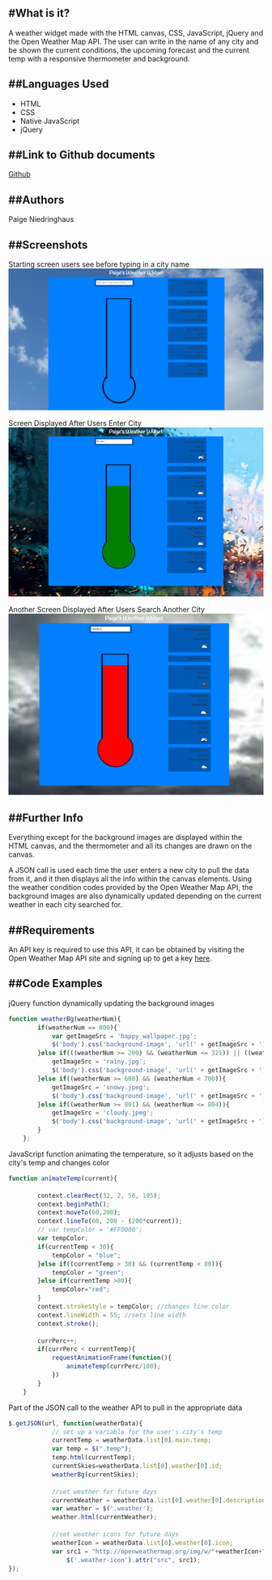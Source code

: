 #What is it?
----
A weather widget made with the HTML canvas, CSS, JavaScript, jQuery and the Open Weather Map API. The user can write in the name of any city and be shown the current conditions, the upcoming forecast and the current temp with a responsive thermometer and background.

##Languages Used
---
  * HTML
  * CSS 
  * Native JavaScript
  * jQuery

##Link to Github documents 
---
[Github]()

##Authors
---
Paige Niedringhaus

##Screenshots
---
Starting screen users see before typing in a city name
![alt text](https://github.com/paigen11/weather-widget/blob/master/screenshots/home-screen.png 'home-screen.png')

Screen Displayed After Users Enter City
![alt text](https://github.com/paigen11/weather-widget/blob/master/screenshots/updated-screen.png 'updated-screen.png')

Another Screen Displayed After Users Search Another City
![alt text](https://github.com/paigen11/weather-widget/blob/master/screenshots/second-updated-screen.png 'second-updated-screen.png')

##Further Info
---
Everything except for the background images are displayed within the HTML canvas, and the thermometer and all its changes are drawn on the canvas.

A JSON call is used each time the user enters a new city to pull the data from it, and it then displays all the info within the canvas elements. Using the weather condition codes provided by the Open Weather Map API, the background images are also dynamically updated depending on the current weather in each city searched for.

##Requirements
---
An API key is required to use this API, it can be obtained by visiting the Open Weather Map API site and signing up to get a key [here](http://openweathermap.org/appid).

##Code Examples
---
jQuery function dynamically updating the background images

```javascript
function weatherBg(weatherNum){
		if(weatherNum == 800){
			var getImageSrc = 'happy_wallpaper.jpg';
			$('body').css('background-image', 'url(' + getImageSrc + ')');
		}else if(((weatherNum >= 200) && (weatherNum <= 321)) || ((weatherNum >= 500) && (weatherNum< 600))){
			getImageSrc = 'rainy.jpg';
			$('body').css('background-image', 'url(' + getImageSrc + ')');
		}else if((weatherNum >= 600) && (weatherNum < 700)){
			getImageSrc = 'snowy.jpeg';
			$('body').css('background-image', 'url(' + getImageSrc + ')');
		}else if((weatherNum >= 801) && (weatherNum <= 804)){
			getImageSrc = 'cloudy.jpeg';
			$('body').css('background-image', 'url(' + getImageSrc + ')');
		}
	};
```

JavaScript function animating the temperature, so it adjusts based on the city's temp and changes color

```javascript
function animateTemp(current){
		
		context.clearRect(32, 2, 56, 195);
		context.beginPath();
		context.moveTo(60,200);
		context.lineTo(60, 200 - (200*current));
		// var tempColor = '#FF0000';
		var tempColor; 
		if(currentTemp < 30){
			tempColor = "blue";
		}else if((currentTemp > 30) && (currentTemp < 80)){
			tempColor = "green";
		}else if(currentTemp >80){
			tempColor="red";
		}
		context.strokeStyle = tempColor; //changes line color
		context.lineWidth = 55; //sets line width
		context.stroke();

		currPerc++;
		if(currPerc < currentTemp){
			requestAnimationFrame(function(){
				animateTemp(currPerc/100);
			})
		}
	}
```

Part of the JSON call to the weather API to pull in the appropriate data

```javascript
$.getJSON(url, function(weatherData){
			// set up a variable for the user's city's temp
			currentTemp = weatherData.list[0].main.temp;
			var temp = $(".temp");
			temp.html(currentTemp);
			currentSkies=weatherData.list[0].weather[0].id;
			weatherBg(currentSkies);

			//set weather for future days
			currentWeather = weatherData.list[0].weather[0].description;
			var weather = $('.weather');
			weather.html(currentWeather);

			//set weather icons for future days
			weatherIcon = weatherData.list[0].weather[0].icon;
			var src1 = "http://openweathermap.org/img/w/"+weatherIcon+".png";
                $('.weather-icon').attr("src", src1);
}); 
```                